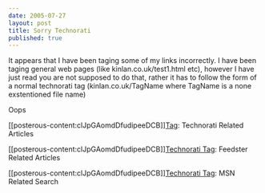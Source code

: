 ```yaml
---
date: 2005-07-27
layout: post
title: Sorry Technorati
published: true
---
```

It appears that I have been taging some of my links incorrectly. I have been taging general web pages (like kinlan.co.uk/test1.html etc), however I have just read you are not supposed to do that, rather it has to follow the form of a normal technorati tag (kinlan.co.uk/TagName where TagName is a none exstentioned file name)<p />Oops<p />[[posterous-content:clJpGAomdDfudipeeDCB]]<a href="http://www.technorati.com/tag/Tag" rel="tag">Tag</a>: Technorati Related Articles<p />[[posterous-content:clJpGAomdDfudipeeDCB]]<a href="http://feedfinder.feedster.com/search.php?hl=&amp;amp;amp;ie=UTF-8&amp;limit=15&amp;db=feeds&amp;q=Technorati+Tag&amp;sort=relevance">Technorati Tag</a>: Feedster Related Articles<p />[[posterous-content:clJpGAomdDfudipeeDCB]]<a href="http://search.msn.co.uk/results.aspx?q=Technorati+Tag&amp;FORM=QBRE">Technorati Tag</a>: MSN Related Search<div class="blogger-post-footer"><img class="posterous_download_image" src="https://blogger.googleusercontent.com/tracker/8109338-112249610341167859?l=www.kinlan.co.uk%2Findex.html" height="1" alt="" width="1" /></div>

